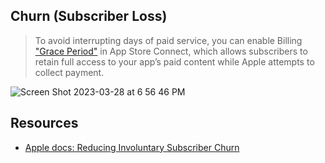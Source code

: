 ## Churn (Subscriber Loss)

> To avoid interrupting days of paid service, you can enable Billing ["Grace Period"](https://developer.apple.com/documentation/storekit/original_api_for_in-app_purchase/subscriptions_and_offers/reducing_involuntary_subscriber_churn) in App Store Connect, which allows subscribers to retain full access to your app’s paid content while Apple attempts to collect payment.

![Screen Shot 2023-03-28 at 6 56 46 PM](https://user-images.githubusercontent.com/1819208/228385326-179c90a4-9334-4c80-a613-d7dfa2cd7177.png)


## Resources 

* [Apple docs: Reducing Involuntary Subscriber Churn](https://developer.apple.com/documentation/storekit/original_api_for_in-app_purchase/subscriptions_and_offers/reducing_involuntary_subscriber_churn)
